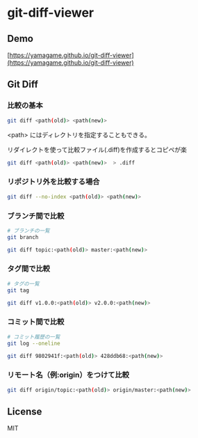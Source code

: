 # git-diff-viewer

## Demo

[https://yamagame.github.io/git-diff-viewer](https://yamagame.github.io/git-diff-viewer)

## Git Diff

### 比較の基本

```bash
git diff <path(old)> <path(new)>
```

\<path> にはディレクトリを指定することもできる。

リダイレクトを使って比較ファイル(.diff)を作成するとコピペが楽

```bash
git diff <path(old)> <path(new)>  > .diff
```

### リポジトリ外を比較する場合

```bash
git diff --no-index <path(old)> <path(new)>
```

### ブランチ間で比較

```bash
# ブランチの一覧
git branch
```

```bash
git diff topic:<path(old)> master:<path(new)>
```

### タグ間で比較

```bash
# タグの一覧
git tag
```

```bash
git diff v1.0.0:<path(old)> v2.0.0:<path(new)>
```

### コミット間で比較

```bash
# コミット履歴の一覧
git log --oneline
```

```bash
git diff 9802941f:<path(old)> 428ddb68:<path(new)>
```

### リモート名（例:origin）をつけて比較

```bash
git diff origin/topic:<path(old)> origin/master:<path(new)>
```

## License

MIT
